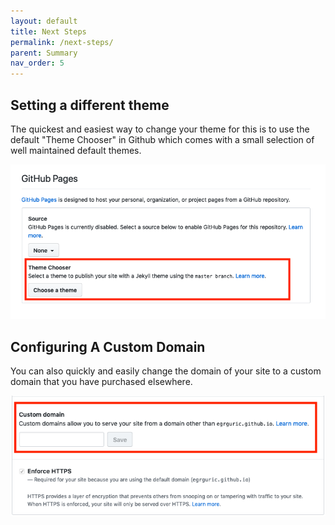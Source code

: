 ```yaml
---
layout: default
title: Next Steps
permalink: /next-steps/
parent: Summary
nav_order: 5
---
```


## Setting a different theme

The quickest and easiest way to change your theme for this is to use the default "Theme Chooser" in Github which comes with a small selection of well maintained default themes.

![Theme Chooser in Github settings](theme-chooser.png)

## Configuring A Custom Domain

You can also quickly and easily change the domain of your site to a custom domain that you have purchased elsewhere.

![Set a custom domain in Github settings](set-custom-domain.png)
